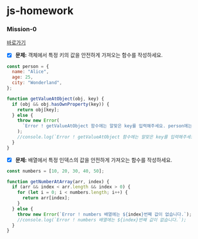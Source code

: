 # js-homework

### Mission-0

[바로가기](https://github.com/hammadam/js-homework/blob/main/mission01/naver_login/js/main.js)

- [x] **문제:** 객체에서 특정 키의 값을 안전하게 가져오는 함수를 작성하세요.

```javascript
const person = {
  name: "Alice",
  age: 25,
  city: "Wonderland",
};

function getValueAtObject(obj, key) {
  if (obj && obj.hasOwnProperty(key)) {
    return obj[key];
  } else {
    throw new Error(
      `Error ! getValueAtObject 함수에는 알맞은 key를 입력해주세요. person에는 ${key}의 값이 없습니다.`
    );
    //console.log(`Error ! getValueAtObject 함수에는 알맞은 key를 입력해주세요. person에는 ${key}의 값이 없습니다.`);
  }
}
```

- [x] **문제:** 배열에서 특정 인덱스의 값을 안전하게 가져오는 함수를 작성하세요.

```javascript
const numbers = [10, 20, 30, 40, 50];

function getNumberAtArray(arr, index) {
  if (arr && index < arr.length && index > 0) {
    for (let i = 0; i < numbers.length; i++) {
      return arr[index];
    }
  } else {
    throw new Error(`Error ! numbers 배열에는 ${index}번째 값이 없습니다.`);
    //console.log(`Error ! numbers 배열에는 ${index}번째 값이 없습니다.`);
  }
}
```

<!-- - [ ] Mission-1 [바로가기](https://github.com/hammadam/js-homework) -->
